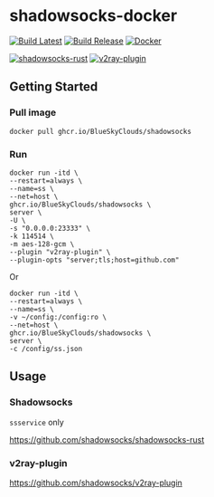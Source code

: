 # shadowsocks-docker
[![Build Latest](https://github.com/BlueSkyClouds/shadowsocks-docker/actions/workflows/build-latest.yml/badge.svg)](https://github.com/BlueSkyClouds/shadowsocks-docker/actions/workflows/build-latest.yml)
[![Build Release](https://github.com/BlueSkyClouds/shadowsocks-docker/actions/workflows/build-release.yml/badge.svg)](https://github.com/BlueSkyClouds/shadowsocks-docker/actions/workflows/build-release.yml)
[![Docker](https://img.shields.io/badge/shadowsocks-blue?label=Docker&logo=docker)](https://github.com/users/BlueSkyClouds/packages/container/package/shadowsocks)

[![shadowsocks-rust](https://img.shields.io/badge/shadowsocks--rust-dea584?label=GitHub&logo=github)](https://github.com/shadowsocks/shadowsocks-rust)
[![v2ray-plugin](https://img.shields.io/badge/v2ray--plugin-00add8?label=GitHub&logo=github)](https://github.com/shadowsocks/v2ray-plugin)

## Getting Started

### Pull image
```
docker pull ghcr.io/BlueSkyClouds/shadowsocks
```

### Run
```
docker run -itd \
--restart=always \
--name=ss \
--net=host \
ghcr.io/BlueSkyClouds/shadowsocks \
server \
-U \
-s "0.0.0.0:23333" \
-k 114514 \
-m aes-128-gcm \
--plugin "v2ray-plugin" \
--plugin-opts "server;tls;host=github.com"
```

Or

```
docker run -itd \
--restart=always \
--name=ss \
-v ~/config:/config:ro \
--net=host \
ghcr.io/BlueSkyClouds/shadowsocks \
server \
-c /config/ss.json
```

## Usage

### Shadowsocks
`ssservice` only

https://github.com/shadowsocks/shadowsocks-rust

### v2ray-plugin
https://github.com/shadowsocks/v2ray-plugin
